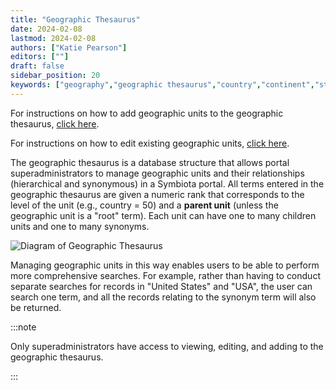 ```yaml
---
title: "Geographic Thesaurus"
date: 2024-02-08
lastmod: 2024-02-08
authors: ["Katie Pearson"]
editors: [""]
draft: false
sidebar_position: 20
keywords: ["geography","geographic thesaurus","country","continent","state","province","county","municipality"]
---
```


For instructions on how to add geographic units to the geographic thesaurus, [click here](/Portal_Manager_Guide/Geographic_Thesaurus/adding_geographic_units).

For instructions on how to edit existing geographic units, [click here](/Portal_Manager_Guide/Geographic_Thesaurus/editing_geographic_thesaurus).

The geographic thesaurus is a database structure that allows portal superadministrators to manage geographic units and their relationships (hierarchical and synonymous) in a Symbiota portal. All terms entered in the geographic thesaurus are given a numeric rank that corresponds to the level of the unit (e.g., country = 50) and a **parent unit** (unless the geographic unit is a "root" term). Each unit can have one to many children units and one to many synonyms.

![Diagram of Geographic Thesaurus](/img/GeothesaurusModel.jpg)

Managing geographic units in this way enables users to be able to perform more comprehensive searches. For example, rather than having to conduct separate searches for records in "United States" and "USA", the user can search one term, and all the records relating to the synonym term will also be returned.

:::note

Only superadministrators have access to viewing, editing, and adding to the geographic thesaurus.

:::